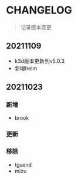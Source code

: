 # CHANGELOG

> 记录版本变更

## 20211109

- k3d版本更新到v5.0.3
- 新增helm

## 20211023

### 新增

- brook

### 更新

### 移除

- tgsend
- mizu

